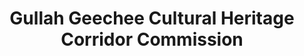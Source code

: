 ---
layout: repo
title: "Gullah Geechee Cultural Heritage Corridor Commission"
id: 2073
permalink: repos/2073/
---